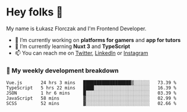 # Hey folks 👋

My name is Łukasz Florczak and I'm Frontend Developer. 

- 🔭 I’m currently working on **platforms for gamers** and **app for tutors**
- 🌱 I’m currently learning **Nuxt 3** and **TypeScript**
- 📫 You can reach me on [Twitter](https://twitter.com/lukaszflorczak), [LinkedIn](https://pl.linkedin.com/in/lukasz-florczak) or [Instagram](https://instagram.com/lukaszflorczak)


### 🧮 My weekly development breakdown

<!--START_SECTION:waka-->
```text
Vue.js       24 hrs 3 mins   ██████████████████▒░░░░░░   73.39 % 
TypeScript   5 hrs 22 mins   ████░░░░░░░░░░░░░░░░░░░░░   16.39 % 
JSON         1 hr 6 mins     █░░░░░░░░░░░░░░░░░░░░░░░░   03.39 % 
JavaScript   58 mins         ▓░░░░░░░░░░░░░░░░░░░░░░░░   02.99 % 
SCSS         52 mins         ▓░░░░░░░░░░░░░░░░░░░░░░░░   02.66 % 
```
<!--END_SECTION:waka-->

<!--
**lukaszflorczak/lukaszflorczak** is a ✨ _special_ ✨ repository because its `README.md` (this file) appears on your GitHub profile.

Here are some ideas to get you started:

- 🔭 I’m currently working on ...
- 🌱 I’m currently learning ...
- 👯 I’m looking to collaborate on ...
- 🤔 I’m looking for help with ...
- 💬 Ask me about ...
- 📫 How to reach me: ...
- 😄 Pronouns: ...
- ⚡ Fun fact: ...
-->
